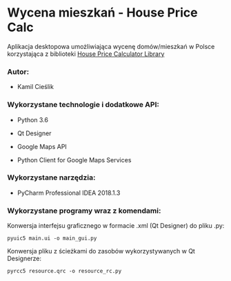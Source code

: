# Wycena mieszkań - House Price Calc

Aplikacja desktopowa umożliwiająca wycenę domów/mieszkań w Polsce korzystająca
z biblioteki [House Price Calculator Library](https://github.com/kamilcieslik/house_price_calculator_library)

### Autor:

- Kamil Cieślik <br />

### Wykorzystane technologie i dodatkowe API:

- Python 3.6 <br /> 

- Qt Designer <br /> 

- Google Maps API <br /> 

- Python Client for Google Maps Services <br /> 

### Wykorzystane narzędzia:

- PyCharm Professional IDEA 2018.1.3 <br />

### Wykorzystane programy wraz z komendami:

Konwersja interfejsu graficznego w formacie .xml (Qt Designer) do pliku .py:

```
pyuic5 main.ui -o main_gui.py 
```

Konwersja pliku z ścieżkami do zasobów wykorzystywanych w Qt Designerze:

```
pyrcc5 resource.qrc -o resource_rc.py
```